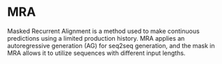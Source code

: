 # MRA
Masked Recurrent Alignment is a method used to make continuous predictions using a limited production history. MRA applies an autoregressive generation (AG) for seq2seq generation, and the mask in MRA allows it to utilize sequences with different input lengths.
